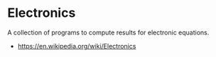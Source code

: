 # Electronics

A collection of programs to compute results for electronic equations.

* <https://en.wikipedia.org/wiki/Electronics>
